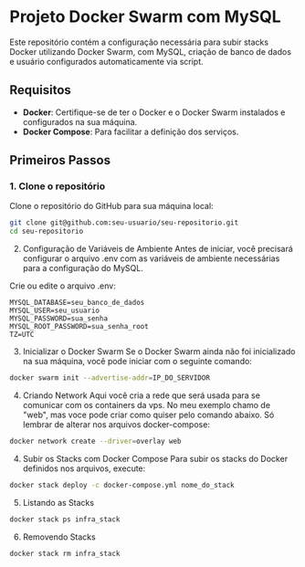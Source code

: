 # Projeto Docker Swarm com MySQL

Este repositório contém a configuração necessária para subir stacks Docker utilizando Docker Swarm, com MySQL, criação de banco de dados e usuário configurados automaticamente via script.

## Requisitos

- **Docker**: Certifique-se de ter o Docker e o Docker Swarm instalados e configurados na sua máquina.
- **Docker Compose**: Para facilitar a definição dos serviços.

## Primeiros Passos

### 1. Clone o repositório

Clone o repositório do GitHub para sua máquina local:
```bash
git clone git@github.com:seu-usuario/seu-repositorio.git
cd seu-repositorio
```
2. Configuração de Variáveis de Ambiente
Antes de iniciar, você precisará configurar o arquivo .env com as variáveis de ambiente necessárias para a configuração do MySQL.

Crie ou edite o arquivo .env:

```
MYSQL_DATABASE=seu_banco_de_dados
MYSQL_USER=seu_usuario
MYSQL_PASSWORD=sua_senha
MYSQL_ROOT_PASSWORD=sua_senha_root
TZ=UTC
```

3. Inicializar o Docker Swarm
Se o Docker Swarm ainda não foi inicializado na sua máquina, você pode iniciar com o seguinte comando:

```bash
docker swarm init --advertise-addr=IP_DO_SERVIDOR
```

4. Criando Network
Aqui você cria a rede que será usada para se comunicar com os containers da vps. No meu exemplo chamo de "web", mas voce pode criar como quiser pelo comando abaixo. Só lembrar de alterar nos arquivos docker-compose:

```bash
docker network create --driver=overlay web
```

4. Subir os Stacks com Docker Compose
Para subir os stacks do Docker definidos nos arquivos, execute:

```bash
docker stack deploy -c docker-compose.yml nome_do_stack
```
5. Listando as Stacks
```bash
docker stack ps infra_stack
```
6. Removendo Stacks
```bash
docker stack rm infra_stack
```
